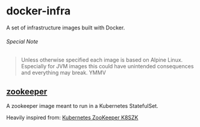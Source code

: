 docker-infra
============

A set of infrastructure images built with Docker.

###### Special Note
> Unless otherwise specified each image is based on Alpine Linux. Especially for JVM images this could have unintended consequences and everything may break. YMMV

[zookeeper](zookeeper/)
---------
A zookeeper image meant to run in a Kubernetes StatefulSet.

Heavily inspired from: [Kubernetes ZooKeeper K8SZK](https://github.com/kubernetes/contrib/tree/master/statefulsets/zookeeper)
